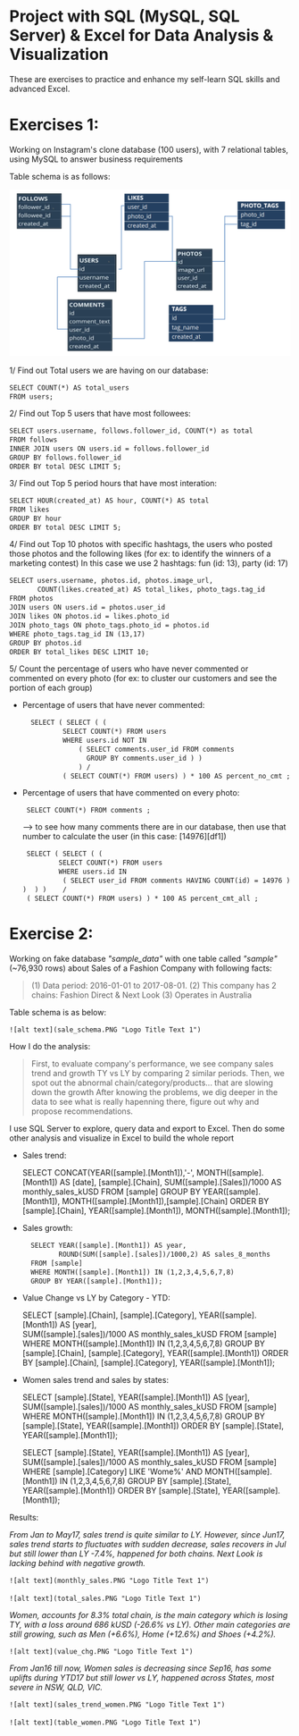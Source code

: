# Project with SQL (MySQL, SQL Server) & Excel for Data Analysis & Visualization


These are exercises to practice and enhance my self-learn SQL skills and advanced Excel.

# Exercises 1:
  Working on Instagram's clone database (100 users), with 7 relational tables, using MySQL to answer business requirements
  
  Table schema is as follows: 
  
  ![alt text](ig_schema.PNG "Logo Title Text 1")
  
  
   1/ Find out Total users we are having on our database:
  
    SELECT COUNT(*) AS total_users
    FROM users;
   
  
  2/ Find out Top 5 users that have most followees:
  
    SELECT users.username, follows.follower_id, COUNT(*) as total
    FROM follows
    INNER JOIN users ON users.id = follows.follower_id
    GROUP BY follows.follower_id
    ORDER BY total DESC LIMIT 5;
    
    
  3/ Find out Top 5 period hours that have most interation:
  
    SELECT HOUR(created_at) AS hour, COUNT(*) AS total 
    FROM likes 
    GROUP BY hour 
    ORDER BY total DESC LIMIT 5;
    
  4/ Find out Top 10 photos with specific hashtags, the users who posted those photos and the following likes (for ex: to identify the winners of a marketing contest)
  In this case we use 2 hashtags: fun (id: 13), party (id: 17) 

    SELECT users.username, photos.id, photos.image_url,
           COUNT(likes.created_at) AS total_likes, photo_tags.tag_id
    FROM photos
    JOIN users ON users.id = photos.user_id 
    JOIN likes ON photos.id = likes.photo_id
    JOIN photo_tags ON photo_tags.photo_id = photos.id
    WHERE photo_tags.tag_id IN (13,17)
    GROUP BY photos.id 
    ORDER BY total_likes DESC LIMIT 10;
    
  5/ Count the percentage of users who have never commented or commented on every photo
  (for ex: to cluster our customers and see the portion of each group)

- Percentage of users that have never commented:

        SELECT ( SELECT ( (
                SELECT COUNT(*) FROM users 
                WHERE users.id NOT IN 
                    ( SELECT comments.user_id FROM comments	
                      GROUP BY comments.user_id ) )
                    ) / 
                ( SELECT COUNT(*) FROM users) ) * 100 AS percent_no_cmt ; 
 
 - Percentage of users that have commented on every photo: 
 
        SELECT COUNT(*) FROM comments ;
    --> to see how many comments there are in our database, then use that number to calculate the user (in this case: [14976][df1])

        SELECT ( SELECT ( (	
                SELECT COUNT(*) FROM users 
                WHERE users.id IN 
                 ( SELECT user_id FROM comments HAVING COUNT(id) = 14976 ) )  ) )    / 
        ( SELECT COUNT(*) FROM users) ) * 100 AS percent_cmt_all ; 


# Exercise 2:
  Working on fake database *"sample_data"* with one table called *"sample"* (~76,930 rows) about Sales of a Fashion Company with following facts: 

> (1)	Data period: 2016-01-01 to 2017-08-01.
> (2)	This company has 2 chains: Fashion Direct & Next Look
> (3)	Operates in Australia

Table schema is as below:

	![alt text](sale_schema.PNG "Logo Title Text 1")

How I do the analysis:
>First, to evaluate company's performance, we see company sales trend and growth TY vs LY by comparing 2 similar periods. 
>Then, we spot out the abnormal chain/category/products... that are slowing down the growth 
>After knowing the problems, we dig deeper in the data to see what is really hapenning there,  figure out why and propose recommendations.

I use SQL Server to explore, query data and export to Excel. Then do some other analysis and visualize in Excel  to build the whole report

- Sales trend:


     SELECT	CONCAT(YEAR([sample].[Month1]),'-', MONTH([sample].[Month1]) AS
            [date],
            [sample].[Chain],
            SUM([sample].[Sales])/1000 AS monthly_sales_kUSD
    FROM [sample]
    GROUP BY YEAR([sample].[Month1]),
             MONTH([sample].[Month1]),[sample].[Chain]
    ORDER BY [sample].[Chain],
             YEAR([sample].[Month1]), MONTH([sample].[Month1]);
        
- Sales growth: 

        
        SELECT YEAR([sample].[Month1]) AS year, 
               ROUND(SUM([sample].[sales])/1000,2) AS sales_8_months
        FROM [sample]
        WHERE MONTH([sample].[Month1]) IN (1,2,3,4,5,6,7,8)
        GROUP BY YEAR([sample].[Month1]);
        
- Value Change vs LY by Category - YTD:


    SELECT [sample].[Chain], [sample].[Category], 
           YEAR([sample].[Month1]) AS [year],   
           SUM([sample].[sales])/1000 AS monthly_sales_kUSD
    FROM [sample]
    WHERE MONTH([sample].[Month1]) IN (1,2,3,4,5,6,7,8)
    GROUP BY [sample].[Chain], [sample].[Category],
             YEAR([sample].[Month1])
    ORDER BY [sample].[Chain], [sample].[Category],
             YEAR([sample].[Month1]);
                 
- Women sales trend and sales by states: 



    SELECT [sample].[State], YEAR([sample].[Month1]) AS [year], 
           SUM([sample].[sales])/1000 AS monthly_sales_kUSD
	FROM [sample]
    WHERE MONTH([sample].[Month1]) IN (1,2,3,4,5,6,7,8)
    GROUP BY [sample].[State], YEAR([sample].[Month1])
    ORDER BY [sample].[State], YEAR([sample].[Month1]);

    SELECT [sample].[State], YEAR([sample].[Month1]) AS [year],
           SUM([sample].[sales])/1000 AS monthly_sales_kUSD
	FROM [sample]
    WHERE [sample].[Category] LIKE 'Wome%'
	      AND MONTH([sample].[Month1]) IN (1,2,3,4,5,6,7,8)
    GROUP BY [sample].[State], YEAR([sample].[Month1])
    ORDER BY [sample].[State], YEAR([sample].[Month1]);

Results:

*From Jan to May17, sales trend is quite similar to LY. However, since Jun17, sales trend starts to fluctuates with sudden decrease, sales recovers in Jul but still lower than LY -7.4%, happened for both chains. 
Next Look is lacking behind with negative growth.*
	
	![alt text](monthly_sales.PNG "Logo Title Text 1")

	![alt text](total_sales.PNG "Logo Title Text 1")


*Women, accounts for 8.3% total chain, is the main category which is losing TY, with a loss around 686 kUSD (-26.6% vs LY). Other main categories are still growing, such as Men (+6.6%), Home (+12.6%) and Shoes (+4.2%).*

	![alt text](value_chg.PNG "Logo Title Text 1")


*From Jan16 till now, Women sales is decreasing since Sep16, has some uplifts during YTD17 but still lower vs LY, happened across States, most severe in NSW, QLD, VIC.*

	![alt text](sales_trend_women.PNG "Logo Title Text 1")
	
	![alt text](table_women.PNG "Logo Title Text 1")






